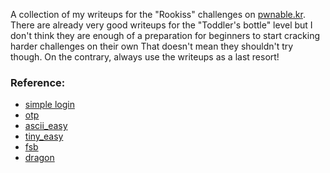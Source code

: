 A collection of my writeups for the "Rookiss" challenges on [pwnable.kr](pwnable.kr).
There are already very good writeups for the "Toddler's bottle" level
but I don't think they are enough of a preparation for beginners
to start cracking harder challenges on their own
That doesn't mean they shouldn't try though.
On the contrary, always use the writeups as a last resort!

### Reference:
- [simple login](simple_login.md)
- [otp](otp.md)
- [ascii_easy](ascii_easy.md)
- [tiny_easy](tiny_easy.md)
- [fsb](fsb.md)
- [dragon](dragon.md)
